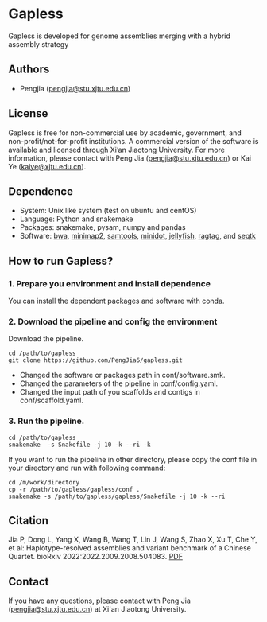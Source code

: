 # Gapless

Gapless is developed for genome assemblies merging with a hybrid assembly strategy 


## Authors
  * Pengjia (pengjia@stu.xjtu.edu.cn)


## License

Gapless is free for non-commercial use
by academic, government, and non-profit/not-for-profit institutions. A
commercial version of the software is available and licensed through
Xi’an Jiaotong University. For more information, please contact with
Peng Jia (pengjia@stu.xjtu.edu.cn) or Kai Ye (kaiye@xjtu.edu.cn).


## Dependence

* System: Unix like system (test on ubuntu and centOS)
* Language: Python and snakemake
* Packages: snakemake, pysam, numpy and pandas 
* Software: [bwa](https://github.com/lh3/bwa), [minimap2](https://github.com/lh3/minimap2), [samtools](http://www.htslib.org/), [minidot](https://github.com/thackl/minidot), [jellyfish](https://github.com/gmarcais/Jellyfish), [ragtag](https://github.com/malonge/RagTag), and [seqtk](https://github.com/lh3/seqtk)








## How to run Gapless?


### 1. Prepare you environment and install dependence   

   You can install the dependent packages and software with conda.     

### 2. Download the pipeline and config the environment
   Download the pipeline. 

```shell script
cd /path/to/gapless
git clone https://github.com/PengJia6/gapless.git
```
* Changed the software or packages path in conf/software.smk.  
* Changed the parameters of the pipeline in conf/config.yaml.  
* Changed the input path of you scaffolds and contigs in conf/scaffold.yaml.

### 3. Run the pipeline. 

```shell
cd /path/to/gapless
snakemake  -s Snakefile -j 10 -k --ri -k 
```

If you want to run the pipeline in other directory, please copy the conf file in your directory and run with following command:

```shell
cd /m/work/directory
cp -r /path/to/gapless/gapless/conf .
snakemake -s /path/to/gapless/gapless/Snakefile -j 10 -k --ri 
```
 ## Citation
  Jia P, Dong L, Yang X, Wang B, Wang T, Lin J, Wang S, Zhao X, Xu T, Che Y, et al: Haplotype-resolved assemblies and variant benchmark of a Chinese Quartet. bioRxiv 2022:2022.2009.2008.504083. [PDF](https://www.biorxiv.org/content/10.1101/2022.09.08.504083v1.full.pdf)


## Contact

If you have any questions, please contact with Peng Jia (pengjia@stu.xjtu.edu.cn) at Xi'an Jiaotong University.
